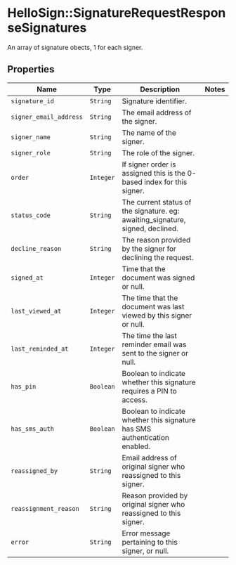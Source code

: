 # HelloSign::SignatureRequestResponseSignatures

An array of signature obects, 1 for each signer.

## Properties

| Name | Type | Description | Notes |
| ---- | ---- | ----------- | ----- |
| `signature_id` | ```String``` |  Signature identifier.  |  |
| `signer_email_address` | ```String``` |  The email address of the signer.  |  |
| `signer_name` | ```String``` |  The name of the signer.  |  |
| `signer_role` | ```String``` |  The role of the signer.  |  |
| `order` | ```Integer``` |  If signer order is assigned this is the 0-based index for this signer.  |  |
| `status_code` | ```String``` |  The current status of the signature. eg: awaiting_signature, signed, declined.  |  |
| `decline_reason` | ```String``` |  The reason provided by the signer for declining the request.  |  |
| `signed_at` | ```Integer``` |  Time that the document was signed or null.  |  |
| `last_viewed_at` | ```Integer``` |  The time that the document was last viewed by this signer or null.  |  |
| `last_reminded_at` | ```Integer``` |  The time the last reminder email was sent to the signer or null.  |  |
| `has_pin` | ```Boolean``` |  Boolean to indicate whether this signature requires a PIN to access.  |  |
| `has_sms_auth` | ```Boolean``` |  Boolean to indicate whether this signature has SMS authentication enabled.  |  |
| `reassigned_by` | ```String``` |  Email address of original signer who reassigned to this signer.  |  |
| `reassignment_reason` | ```String``` |  Reason provided by original signer who reassigned to this signer.  |  |
| `error` | ```String``` |  Error message pertaining to this signer, or null.  |  |


